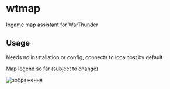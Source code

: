# wtmap
Ingame map assistant for WarThunder
## Usage
Needs no insstallation or config, connects to localhost by default.

Map legend so far (subject to change)

![зображення](https://github.com/UrsusArctos/wtmap/assets/4576573/7369bc00-fe81-4063-8366-8c6bcc451057)

